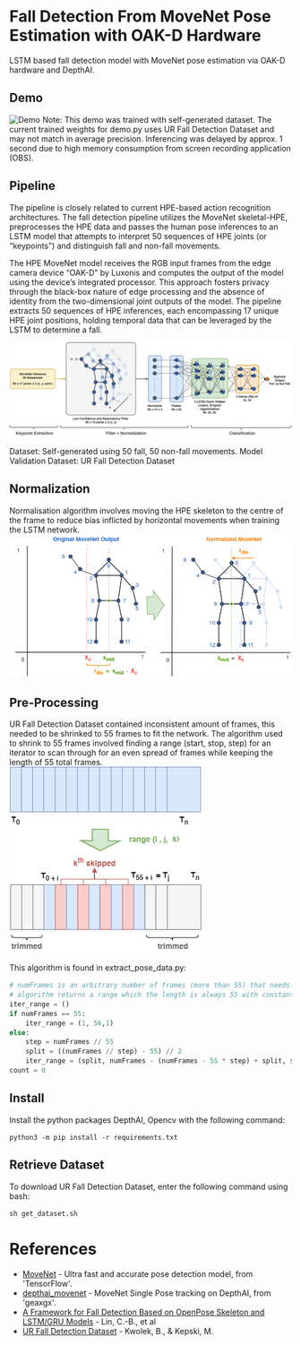 # Fall Detection From MoveNet Pose Estimation with OAK-D Hardware
LSTM based fall detection model with MoveNet pose estimation via OAK-D hardware and DepthAI.

## Demo
![Demo](doc/img/demo.gif)
Note: This demo was trained with self-generated dataset. The current trained weights for demo.py uses UR Fall Detection Dataset and may not match in average precision. Inferencing was delayed by approx. 1 second due to high memory consumption from screen recording application (OBS).

## Pipeline
The pipeline is closely related to current HPE-based action recognition architectures. The fall detection pipeline utilizes the MoveNet skeletal-HPE, preprocesses the HPE data and passes the human pose inferences to an LSTM model that attempts to interpret 50 sequences of HPE joints (or “keypoints”) and distinguish fall and non-fall movements.

The HPE MoveNet model receives the RGB input frames from the edge camera device “OAK-D” by Luxonis and computes the output of the model using the device’s integrated processor. This approach fosters privacy through the black-box nature of edge processing and the absence of identity from the two-dimensional joint outputs of the model. The pipeline extracts 50 sequences of HPE inferences, each encompassing 17 unique HPE joint positions, holding temporal data that can be leveraged by the LSTM to determine a fall. 

![Pipeline](doc/img/draw.jpg) 

Dataset: Self-generated using 50 fall, 50 non-fall movements.
Model Validation Dataset: UR Fall Detection Dataset

## Normalization
Normalisation algorithm involves moving the HPE skeleton to the centre of the frame to reduce bias inflicted by horizontal movements when training the LSTM network.
![Normalization](doc/img/draw2.png)

## Pre-Processing
UR Fall Detection Dataset contained inconsistent amount of frames, this needed to be shrinked to 55 frames to fit the network. The algorithm used to shrink to 55 frames involved finding a range (start, stop, step) for an iterator to scan through for an even spread of frames while keeping the length of 55 total frames.
![Data Preprocessing](doc/img/draw3.png)

This algorithm is found in extract_pose_data.py:
```py
# numFrames is an arbitrary number of frames (more than 55) that needs to be shrinked to 55.
# algorithm returns a range which the length is always 55 with constant time complexity.
iter_range = ()
if numFrames == 55:
    iter_range = (1, 56,1)
else:
    step = numFrames // 55
    split = ((numFrames // step) - 55) // 2
    iter_range = (split, numFrames - (numFrames - 55 * step) + split, step)
count = 0
```

## Install
Install the python packages DepthAI, Opencv with the following command:
```
python3 -m pip install -r requirements.txt
```

## Retrieve Dataset
To download UR Fall Detection Dataset, enter the following command using bash:
```
sh get_dataset.sh
```

# References
* [MoveNet](https://www.tensorflow.org/hub/tutorials/movenet) - Ultra fast and accurate pose detection model, from 'TensorFlow'.
* [depthai_movenet](https://github.com/geaxgx/depthai_movenet) - MoveNet Single Pose tracking on DepthAI, from 'geaxgx'.
* [A Framework for Fall Detection Based on OpenPose Skeleton and LSTM/GRU Models](https://doi.org/10.3390/app11010329) - Lin, C.-B., et al
* [UR Fall Detection Dataset](http://fenix.univ.rzeszow.pl/~mkepski/ds/uf.html) - Kwolek, B., & Kepski, M.

